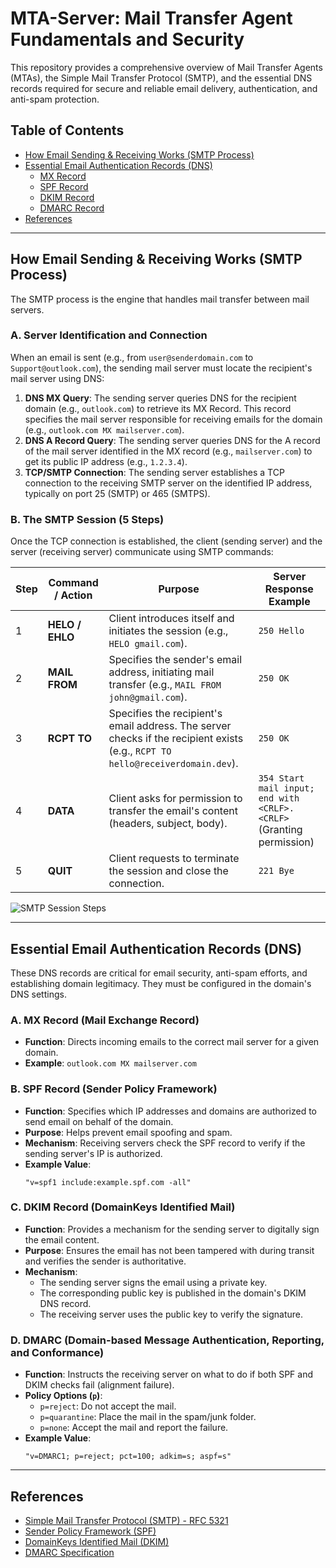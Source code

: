 # MTA-Server: Mail Transfer Agent Fundamentals and Security

This repository provides a comprehensive overview of Mail Transfer Agents (MTAs), the Simple Mail Transfer Protocol (SMTP), and the essential DNS records required for secure and reliable email delivery, authentication, and anti-spam protection.

## Table of Contents

- [How Email Sending & Receiving Works (SMTP Process)](#how-email-sending--receiving-works-smtp-process)
- [Essential Email Authentication Records (DNS)](#essential-email-authentication-records-dns)
  - [MX Record](#mx-record)
  - [SPF Record](#spf-record)
  - [DKIM Record](#dkim-record)
  - [DMARC Record](#dmarc-record)
- [References](#references)

---

## How Email Sending & Receiving Works (SMTP Process)

The SMTP process is the engine that handles mail transfer between mail servers.

### A. Server Identification and Connection

When an email is sent (e.g., from `user@senderdomain.com` to `Support@outlook.com`), the sending mail server must locate the recipient's mail server using DNS:

1. **DNS MX Query**: The sending server queries DNS for the recipient domain (e.g., `outlook.com`) to retrieve its MX Record. This record specifies the mail server responsible for receiving emails for the domain (e.g., `outlook.com MX mailserver.com`).
2. **DNS A Record Query**: The sending server queries DNS for the A record of the mail server identified in the MX record (e.g., `mailserver.com`) to get its public IP address (e.g., `1.2.3.4`).
3. **TCP/SMTP Connection**: The sending server establishes a TCP connection to the receiving SMTP server on the identified IP address, typically on port 25 (SMTP) or 465 (SMTPS).

### B. The SMTP Session (5 Steps)

Once the TCP connection is established, the client (sending server) and the server (receiving server) communicate using SMTP commands:

| Step | Command / Action | Purpose | Server Response Example |
|------|------------------|---------|------------------------|
| 1    | **HELO / EHLO**  | Client introduces itself and initiates the session (e.g., `HELO gmail.com`). | `250 Hello` |
| 2    | **MAIL FROM**    | Specifies the sender's email address, initiating mail transfer (e.g., `MAIL FROM john@gmail.com`). | `250 OK` |
| 3    | **RCPT TO**      | Specifies the recipient's email address. The server checks if the recipient exists (e.g., `RCPT TO hello@receiverdomain.dev`). | `250 OK` |
| 4    | **DATA**         | Client asks for permission to transfer the email's content (headers, subject, body). | `354 Start mail input; end with <CRLF>.<CRLF>` (Granting permission) |
| 5    | **QUIT**         | Client requests to terminate the session and close the connection. | `221 Bye` |

![SMTP Session Steps](image1)

---

## Essential Email Authentication Records (DNS)

These DNS records are critical for email security, anti-spam efforts, and establishing domain legitimacy. They must be configured in the domain's DNS settings.

### A. MX Record (Mail Exchange Record)
- **Function**: Directs incoming emails to the correct mail server for a given domain.
- **Example**: `outlook.com MX mailserver.com`

### B. SPF Record (Sender Policy Framework)
- **Function**: Specifies which IP addresses and domains are authorized to send email on behalf of the domain.
- **Purpose**: Helps prevent email spoofing and spam.
- **Mechanism**: Receiving servers check the SPF record to verify if the sending server's IP is authorized.
- **Example Value**:  
  ```
  "v=spf1 include:example.spf.com -all"
  ```

### C. DKIM Record (DomainKeys Identified Mail)
- **Function**: Provides a mechanism for the sending server to digitally sign the email content.
- **Purpose**: Ensures the email has not been tampered with during transit and verifies the sender is authoritative.
- **Mechanism**:
  - The sending server signs the email using a private key.
  - The corresponding public key is published in the domain's DKIM DNS record.
  - The receiving server uses the public key to verify the signature.

### D. DMARC (Domain-based Message Authentication, Reporting, and Conformance)
- **Function**: Instructs the receiving server on what to do if both SPF and DKIM checks fail (alignment failure).
- **Policy Options (`p`)**:
  - `p=reject`: Do not accept the mail.
  - `p=quarantine`: Place the mail in the spam/junk folder.
  - `p=none`: Accept the mail and report the failure.
- **Example Value**:
  ```
  "v=DMARC1; p=reject; pct=100; adkim=s; aspf=s"
  ```

---

## References

- [Simple Mail Transfer Protocol (SMTP) - RFC 5321](https://datatracker.ietf.org/doc/html/rfc5321)
- [Sender Policy Framework (SPF)](https://tools.ietf.org/html/rfc7208)
- [DomainKeys Identified Mail (DKIM)](https://tools.ietf.org/html/rfc6376)
- [DMARC Specification](https://dmarc.org/)
